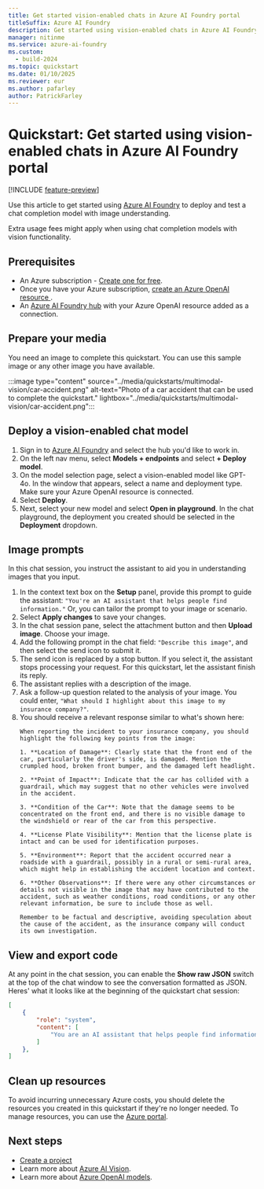 ```yaml
---
title: Get started vision-enabled chats in Azure AI Foundry portal
titleSuffix: Azure AI Foundry
description: Get started using vision-enabled chats in Azure AI Foundry portal.
manager: nitinme
ms.service: azure-ai-foundry
ms.custom:
  - build-2024
ms.topic: quickstart
ms.date: 01/10/2025
ms.reviewer: eur
ms.author: pafarley
author: PatrickFarley
---
```


# Quickstart: Get started using vision-enabled chats in Azure AI Foundry portal

[!INCLUDE [feature-preview](../includes/feature-preview.md)]

Use this article to get started using [Azure AI Foundry](https://ai.azure.com) to deploy and test a chat completion model with image understanding. 

<!--
GPT-4 Turbo with Vision and [Azure AI Vision](../../ai-services/computer-vision/overview.md) offer advanced functionality including:

- Optical Character Recognition (OCR): Extracts text from images and combines it with the user's prompt and image to expand the context. 
- Object grounding: Complements the GPT-4 Turbo with Vision text response with object grounding and outlines salient objects in the input images.
- Video prompts: GPT-4 Turbo with Vision can answer questions by retrieving the video frames most relevant to the user's prompt.
-->

Extra usage fees might apply when using chat completion models with vision functionality.

## Prerequisites

- An Azure subscription - <a href="https://azure.microsoft.com/free/cognitive-services" target="_blank">Create one for free</a>.
- Once you have your Azure subscription, <a href="/azure/ai-services/openai/how-to/create-resource?pivots=web-portal"  title="Create an Azure OpenAI resource."  target="_blank">create an Azure OpenAI resource </a>.
- An [Azure AI Foundry hub](../how-to/create-azure-ai-resource.md) with your Azure OpenAI resource added as a connection. 

## Prepare your media

You need an image to complete this quickstart. You can use this sample image or any other image you have available.

:::image type="content" source="../media/quickstarts/multimodal-vision/car-accident.png" alt-text="Photo of a car accident that can be used to complete the quickstart." lightbox="../media/quickstarts/multimodal-vision/car-accident.png":::

## Deploy a vision-enabled chat model

1. Sign in to [Azure AI Foundry](https://ai.azure.com) and select the hub you'd like to work in.
1. On the left nav menu, select **Models + endpoints** and select **+ Deploy model**.
1. On the model selection page, select a vision-enabled model like GPT-4o. In the window that appears, select a name and deployment type. Make sure your Azure OpenAI resource is connected.
1. Select **Deploy**.
1. Next, select your new model and select **Open in playground**. In the chat playground, the deployment you created should be selected in the **Deployment** dropdown.
    
<!-- # [Image prompts](#tab/image-chat) -->

## Image prompts

In this chat session, you instruct the assistant to aid you in understanding images that you input.

1. In the context text box on the **Setup** panel, provide this prompt to guide the assistant: `"You're an AI assistant that helps people find information."` Or, you can tailor the prompt to your image or scenario.
1. Select **Apply changes** to save your changes. 
1. In the chat session pane, select the attachment button and then **Upload image**. Choose your image.
1. Add the following prompt in the chat field: `"Describe this image"`, and then select the send icon to submit it.
1. The send icon is replaced by a stop button. If you select it, the assistant stops processing your request. For this quickstart, let the assistant finish its reply.
1. The assistant replies with a description of the image.
    <!--:::image type="content" source="../media/quickstarts/multimodal-vision/chat-car-accident-reply-license.png" alt-text="Screenshot of the chat playground with the assistant's reply for basic image analysis." lightbox="../media/quickstarts/multimodal-vision/chat-car-accident-reply-license.png":::-->
1. Ask a follow-up question related to the analysis of your image. You could enter, `"What should I highlight about this image to my insurance company?"`.
1. You should receive a relevant response similar to what's shown here:
    ```
    When reporting the incident to your insurance company, you should highlight the following key points from the image:  
       
    1. **Location of Damage**: Clearly state that the front end of the car, particularly the driver's side, is damaged. Mention the crumpled hood, broken front bumper, and the damaged left headlight.  
       
    2. **Point of Impact**: Indicate that the car has collided with a guardrail, which may suggest that no other vehicles were involved in the accident.  
       
    3. **Condition of the Car**: Note that the damage seems to be concentrated on the front end, and there is no visible damage to the windshield or rear of the car from this perspective.  
       
    4. **License Plate Visibility**: Mention that the license plate is intact and can be used for identification purposes.  
       
    5. **Environment**: Report that the accident occurred near a roadside with a guardrail, possibly in a rural or semi-rural area, which might help in establishing the accident location and context.  
       
    6. **Other Observations**: If there were any other circumstances or details not visible in the image that may have contributed to the accident, such as weather conditions, road conditions, or any other relevant information, be sure to include those as well.  
       
    Remember to be factual and descriptive, avoiding speculation about the cause of the accident, as the insurance company will conduct its own investigation.
    ```
<!--
# [Image prompt enhancements](#tab/enhanced-image-chat)

In this chat session, you instruct the assistant to aid in understanding images that you input. Try out the capabilities of the augmented vision model.  

1. In the **Enhancements** pane on the left side of the chat window, turn on the option for **Vision**. In the window that appears, select your Azure Computer Vision resource.
1. In the **System message** text box on the **System message** tab, provide this prompt to guide the assistant: `"You're an AI assistant that helps people find information."` You can tailor the prompt to your image or scenario. Select **Apply changes** to save your changes. 
1. In the chat session pane, select the attachment button and then **Upload image**. Choose your image.
1. Add the following question in the chat field: `"Describe this image"`, and then select the right arrow icon to send.
1. The right arrow icon is replaced by a Stop button. If you select it, the assistant stops processing your request. For this quickstart, let the assistant finish its reply.
1. The assistant replies with a description of the image. It uses the Azure AI Vision service to extract more detail from the image you uploaded.

1. Ask a follow-up question related to the analysis of your image. Enter, `"What should I highlight about this image to my insurance company?" `and then select the right arrow icon to send.
1. You should receive a relevant response similar to what's shown here:
    ```
    When reporting the incident to your insurance company, you should highlight the following key points from the image:  
       
    1. **Location of Damage**: Clearly state that the front end of the car, particularly the driver's side, is damaged. Mention the crumpled hood, broken front bumper, and the damaged left headlight.  
       
    2. **Point of Impact**: Indicate that the car has collided with a guardrail, which may suggest that no other vehicles were involved in the accident.  
       
    3. **Condition of the Car**: Note that the damage seems to be concentrated on the front end, and there is no visible damage to the windshield or rear of the car from this perspective.  
       
    4. **License Plate Visibility**: Mention that the license plate is intact and can be used for identification purposes.  
       
    5. **Environment**: Report that the accident occurred near a roadside with a guardrail, possibly in a rural or semi-rural area, which might help in establishing the accident location and context.  
       
    6. **Other Observations**: If there were any other circumstances or details not visible in the image that may have contributed to the accident, such as weather conditions, road conditions, or any other relevant information, be sure to include those as well.  
       
    Remember to be factual and descriptive, avoiding speculation about the cause of the accident, as the insurance company will conduct its own investigation.
    ```

# [Video prompt enhancements](#tab/video-chat)

In this chat session, you are instructing the assistant to aid in understanding videos that you input. The assistant extracts several frames from the video and uses them to answer your questions.

1. In the **Enhancements** pane on the left side of the chat window, turn on the option for **Vision**. In the window that appears, select your Azure Computer Vision resource.
1. In the **System message** text box on the **System message** tab, provide this prompt to guide the assistant: `"You're an AI assistant that helps people find information."` You can tailor the prompt to your image or scenario.
1. Select **Apply changes** to save your changes. 
1. In the chat session pane, select the attachment button and then **Upload video**. Choose your video.
1. Enter a text prompt like, `"Provide details about this video"`, and then select the right arrow icon to send.
1. The right arrow icon is replaced by a Stop button. If you select it, the assistant stops processing your request. For this quickstart, let the assistant finish its reply.
1. The assistant should reply with a description of the video.
1. Feel free to ask any follow-up questions related to the analysis of your video.


## Limitations

Below are the known limitations of the video prompt enhancements.

- **Low resolution:** The frames are analyzed using GPT-4 Turbo with Vision's "low resolution" setting, which may affect the accuracy of small object and text recognition in the video.
- **Video file limits:** Both MP4 and MOV file types are supported. In the Azure AI Foundry portal Playground, videos must be less than 3 minutes long. When you use the API there is no such limitation.
- **Prompt limits:** Video prompts only contain one video and no images. In Playground, you can clear the session to try with another video or images.
- **Limited frame selection:** Currently the system selects 20 frames from the entire video, which might not capture all critical moments or details. Frame selection can either be evenly spread through the video or focused by a specific Video Retrieval query, depending on the prompt.
- **Language support:** Currently, the system primarily supports English for grounding with transcripts. Transcripts don't provide accurate information on lyrics from songs.

---
-->


## View and export code

At any point in the chat session, you can enable the **Show raw JSON** switch at the top of the chat window to see the conversation formatted as JSON. Heres' what it looks like at the beginning of the quickstart chat session:

```json
[
	{
		"role": "system",
		"content": [
			"You are an AI assistant that helps people find information."
		]
	},
]
```

## Clean up resources

To avoid incurring unnecessary Azure costs, you should delete the resources you created in this quickstart if they're no longer needed. To manage resources, you can use the [Azure portal](https://portal.azure.com?azure-portal=true).

## Next steps

- [Create a project](../how-to/create-projects.md)
- Learn more about [Azure AI Vision](../../ai-services/computer-vision/overview.md).
- Learn more about [Azure OpenAI models](../../ai-services/openai/concepts/models.md).
